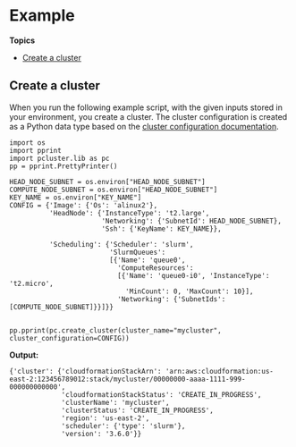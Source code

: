 # Example<a name="pc-py-lib-api-examples"></a>

**Topics**
+ [Create a cluster](#pc-py-lib-api-examples-create-cluster)

## Create a cluster<a name="pc-py-lib-api-examples-create-cluster"></a>

When you run the following example script, with the given inputs stored in your environment, you create a cluster\. The cluster configuration is created as a Python data type based on the [cluster configuration documentation](cluster-configuration-file-v3.md)\.

```
import os
import pprint
import pcluster.lib as pc
pp = pprint.PrettyPrinter()

HEAD_NODE_SUBNET = os.environ["HEAD_NODE_SUBNET"]
COMPUTE_NODE_SUBNET = os.environ["HEAD_NODE_SUBNET"]
KEY_NAME = os.environ["KEY_NAME"]
CONFIG = {'Image': {'Os': 'alinux2'},
          'HeadNode': {'InstanceType': 't2.large',
                       'Networking': {'SubnetId': HEAD_NODE_SUBNET},
                       'Ssh': {'KeyName': KEY_NAME}},

          'Scheduling': {'Scheduler': 'slurm',
                         'SlurmQueues':
                         [{'Name': 'queue0',
                           'ComputeResources':
                           [{'Name': 'queue0-i0', 'InstanceType': 't2.micro',
                             'MinCount': 0, 'MaxCount': 10}],
                           'Networking': {'SubnetIds': [COMPUTE_NODE_SUBNET]}}]}}


pp.pprint(pc.create_cluster(cluster_name="mycluster", cluster_configuration=CONFIG))
```

**Output:**

```
{'cluster': {'cloudformationStackArn': 'arn:aws:cloudformation:us-east-2:123456789012:stack/mycluster/00000000-aaaa-1111-999-000000000000',
             'cloudformationStackStatus': 'CREATE_IN_PROGRESS',
             'clusterName': 'mycluster',
             'clusterStatus': 'CREATE_IN_PROGRESS',
             'region': 'us-east-2',
             'scheduler': {'type': 'slurm'},
             'version': '3.6.0'}}
```